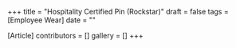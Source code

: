 +++
title = "Hospitality Certified Pin (Rockstar)"
draft = false
tags = [Employee Wear]
date = ""

[Article]
contributors = []
gallery = []
+++